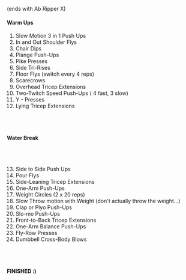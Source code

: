 <!-- Chest, Shoulders, Triceps 
end with ab ripper x
-->

(ends with Ab Ripper X)

<h4> Warm Ups </h4>

<p>
  <p/>
  
1. Slow Motion 3 in 1 Push Ups 
2. In and Out Shoulder Flys 
3. Chair Dips
4. Plange Push-Ups
5. Pike Presses 
6. Side Tri-Rises
7. Floor Flys (switch every 4 reps)
8. Scarecrows
9. Overhead Tricep Extensions
10. Two-Twitch Speed Push-Ups ( 4 fast, 3 slow)
11. Y - Presses
12. Lying Tricep Extensions 

<br>
</br>

<h4> Water Break </h4>

<br>
</br>

13. Side to Side Push Ups 
14. Pour Flys 
15. Side-Leaning Tricep Extensions
16. One-Arm Push-Ups 
17. Weight Circles (2 x 20 reps)
18. Slow Throw motion with Weight (don't actually throw the weight...)
19. Clap or Plyo Push-Ups 
20. Slo-mo Push-Ups
21. Front-to-Back Tricep Extensions
22. One-Arm Balance Push-Ups
23. Fly-Row Presses
24. Dumbbell Cross-Body Blows

<br>
</br>

<h4> FINISHED :) </h4>

